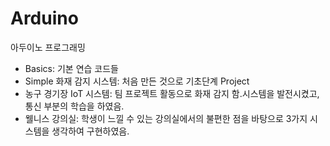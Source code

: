 # Arduino
아두이노 프로그래밍

- Basics: 기본 연습 코드들
- Simple 화재 감지 시스템: 처음 만든 것으로 기초단계 Project
- 농구 경기장 IoT 시스템: 팀 프로젝트 활동으로 화재 감지 함.시스템을 발전시켰고, 통신 부분의 학습을 하였음.
- 웰니스 강의실: 학생이 느낄 수 있는 강의실에서의 불편한 점을 바탕으로 3가지 시스템을 생각하여 구현하였음.